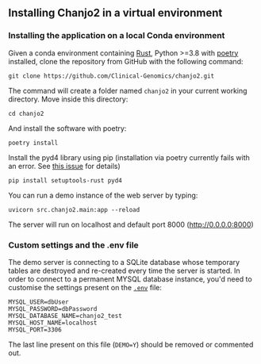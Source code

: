 ## Installing Chanjo2 in a virtual environment

### Installing the application on a local Conda environment

Given a conda environment containing [Rust][rust], Python >=3.8 with [poetry](https://github.com/python-poetry/poetry) installed, clone the repository from GitHub with the following command:

```
git clone https://github.com/Clinical-Genomics/chanjo2.git
```

The command will create a folder named `chanjo2` in your current working directory. Move inside this directory:

```
cd chanjo2
```

And install the software with poetry:

```
poetry install
```

Install the pyd4 library using pip (installation via poetry currently fails with an error. See [this issue](https://github.com/Clinical-Genomics/chanjo2/issues/233) for details)

```
pip install setuptools-rust pyd4
```

You can run a demo instance of the web server by typing:

```
uvicorn src.chanjo2.main:app --reload
```

The server will run on localhost and default port 8000 (http://0.0.0.0:8000)


### Custom settings and the .env file

The demo server is connecting to a SQLite database whose temporary tables are destroyed and re-created every time the server is started.
In order to connect to a permanent MYSQL database instance, you'd need to customise the settings present on the [`.env`](https://github.com/Clinical-Genomics/chanjo2/blob/main/.env) file:

```
MYSQL_USER=dbUser
MYSQL_PASSWORD=dbPassword
MYSQL_DATABASE_NAME=chanjo2_test
MYSQL_HOST_NAME=localhost
MYSQL_PORT=3306
```

The last line present on this file (`DEMO=Y`) should be removed or commented out.

[rust]: https://www.rust-lang.org/
